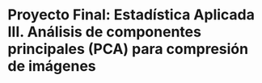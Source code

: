 # Proyecto Final: Estadística Aplicada III. Análisis de componentes principales (PCA) para compresión de imágenes